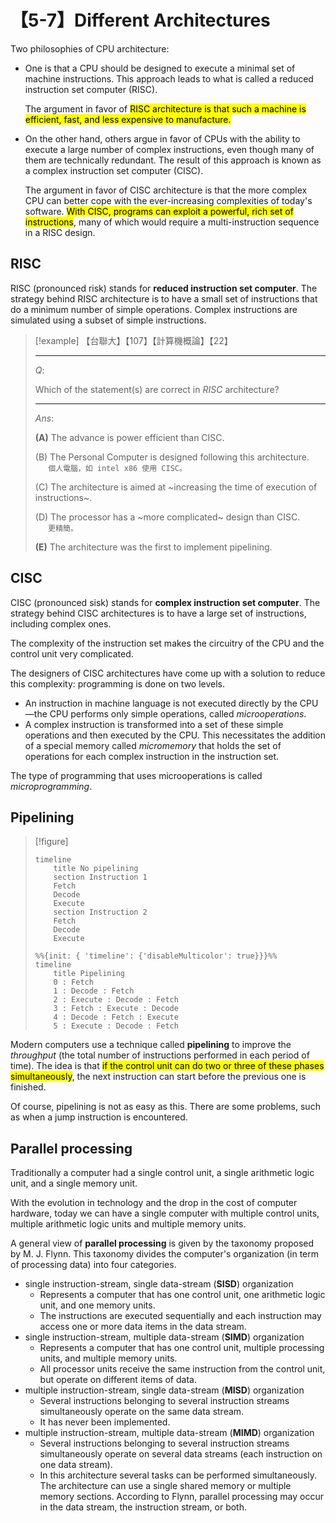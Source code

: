 # 【5-7】Different Architectures

Two philosophies of CPU architecture:

- One is that a CPU should be designed to execute a minimal set of machine instructions. This approach leads to what is called a reduced instruction set computer (RISC).

    The argument in favor of <mark>RISC architecture is that such a machine is efficient, fast, and less expensive to manufacture.</mark>

- On the other hand, others argue in favor of CPUs with the ability to execute a large number of complex instructions, even though many of them are technically redundant. The result of this approach is known as a complex instruction set computer (CISC).

    The argument in favor of CISC architecture is that the more complex CPU can better cope with the ever-increasing complexities of today's software. <mark>With CISC, programs can exploit a powerful, rich set of instructions</mark>, many of which would require a multi-instruction sequence in a RISC design.

## RISC

RISC (pronounced risk) stands for **reduced instruction set computer**. The strategy behind RISC architecture is to have a small set of instructions that do a minimum number of simple operations. Complex instructions are simulated using a subset of simple instructions.

> [!example]
> 【台聯大】【107】【計算機概論】【22】
>
> ---
>
> $Q:$
>
> Which of the statement(s) are correct in *RISC* architecture?
>
> ---
>
> $Ans:$
>
> **(A)** The advance is power efficient than CISC.
>
> (B) The Personal Computer is designed following this architecture.  
> $\quad$ `個人電腦，如 intel x86 使用 CISC。`
>
> (C) The architecture is aimed at ~increasing the time of execution of instructions~.
>
> (D) The processor has a ~more complicated~ design than CISC.  
> $\quad$ `更精簡。`
>
> **(E)** The architecture was the first to implement pipelining.

## CISC

CISC (pronounced sisk) stands for **complex instruction set computer**. The strategy behind CISC architectures is to have a large set of instructions, including complex ones.

The complexity of the instruction set makes the circuitry of the CPU and the control unit very complicated.

The designers of CISC architectures have come up with a solution to reduce this complexity: programming is done on two levels.

- An instruction in machine language is not executed directly by the CPU—the CPU performs only simple operations, called *microoperations*.
- A complex instruction is transformed into a set of these simple operations and then executed by the CPU. This necessitates the addition of a special memory called *micromemory* that holds the set of operations for each complex instruction in the instruction set.

The type of programming that uses microoperations is called *microprogramming*.

## Pipelining

<style>
.mermaid:nth-of-type(1) .lineWrapper {
    display: none;
}

.mermaid:nth-of-type(1) .lineWrapper:last-of-type {
    display: revert;
}
</style>

> [!figure]
>
> ```mermaid
> timeline
>     title No pipelining
>     section Instruction 1
>     Fetch
>     Decode
>     Execute
>     section Instruction 2
>     Fetch
>     Decode
>     Execute
> ```
>
> ```mermaid
> %%{init: { 'timeline': {'disableMulticolor': true}}}%%
> timeline
>     title Pipelining
>     0 : Fetch
>     1 : Decode : Fetch
>     2 : Execute : Decode : Fetch
>     3 : Fetch : Execute : Decode
>     4 : Decode : Fetch : Execute
>     5 : Execute : Decode : Fetch
> ```

Modern computers use a technique called **pipelining** to improve the *throughput* (the total number of instructions performed in each period of time). The idea is that <mark>if the control unit can do two or three of these phases simultaneously</mark>, the next instruction can start before the previous one is finished.

Of course, pipelining is not as easy as this. There are some problems, such as when a jump instruction is encountered.

## Parallel processing

Traditionally a computer had a single control unit, a single arithmetic logic unit, and a single memory unit.

With the evolution in technology and the drop in the cost of computer hardware, today we can have a single computer with multiple control units, multiple arithmetic logic units and multiple memory units.

A general view of **parallel processing** is given by the taxonomy proposed by M. J. Flynn. This taxonomy divides the computer's organization (in term of processing data) into four categories.

- single instruction-stream, single data-stream (**SISD**) organization  
    - Represents a computer that has one control unit, one arithmetic logic unit, and one memory units.
    - The instructions are executed sequentially and each instruction may access one or more data items in the data stream.
- single instruction-stream, multiple data-stream (**SIMD**) organization  
    - Represents a computer that has one control unit, multiple processing units, and multiple memory units.
    - All processor units receive the same instruction from the control unit, but operate on different items of data.
- multiple instruction-stream, single data-stream (**MISD**) organization
    - Several instructions belonging to several instruction streams simultaneously operate on the same data stream.
    - It has never been implemented.
- multiple instruction-stream, multiple data-stream (**MIMD**) organization
    - Several instructions belonging to several instruction streams simultaneously operate on several data streams (each instruction on one data stream).
    - In this architecture several tasks can be performed simultaneously. The architecture can use a single shared memory or multiple memory sections.
According to Flynn, parallel processing may occur in the data stream, the instruction stream, or both.

